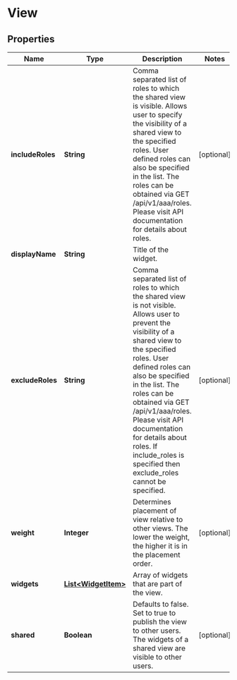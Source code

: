 # View

## Properties
Name | Type | Description | Notes
------------ | ------------- | ------------- | -------------
**includeRoles** | **String** | Comma separated list of roles to which the shared view is visible. Allows user to specify the visibility of a shared view to the specified roles. User defined roles can also be specified in the list. The roles can be obtained via GET /api/v1/aaa/roles. Please visit API documentation for details about roles. |  [optional]
**displayName** | **String** | Title of the widget. | 
**excludeRoles** | **String** | Comma separated list of roles to which the shared view is not visible. Allows user to prevent the visibility of a shared view to the specified roles. User defined roles can also be specified in the list. The roles can be obtained via GET /api/v1/aaa/roles. Please visit API documentation for details about roles. If include_roles is specified then exclude_roles cannot be specified. |  [optional]
**weight** | **Integer** | Determines placement of view relative to other views. The lower the weight, the higher it is in the placement order. |  [optional]
**widgets** | [**List&lt;WidgetItem&gt;**](WidgetItem.md) | Array of widgets that are part of the view. | 
**shared** | **Boolean** | Defaults to false. Set to true to publish the view to other users. The widgets of a shared view are visible to other users. |  [optional]
